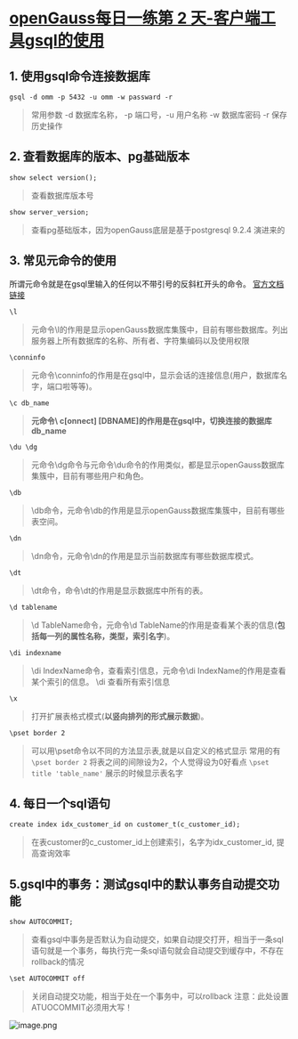# [openGauss每日一练第 2 天-客户端工具gsql的使用](https://www.modb.pro/db/567478)
## 1. 使用gsql命令连接数据库
`gsql -d omm -p 5432 -u omm -w passward -r`
> 常用参数
> -d 数据库名称， -p 端口号，-u 用户名称 -w 数据库密码 -r 保存历史操作

## 2. 查看数据库的版本、pg基础版本
`show select version();` 
> 查看数据库版本号

`show server_version;` 
> 查看pg基础版本，因为openGauss底层是基于postgresql 9.2.4 演进来的

## 3. 常见元命令的使用
所谓元命令就是在gsql里输入的任何以不带引号的反斜杠开头的命令。
[官方文档链接](https://www.bookstack.cn/read/opengauss-2.0-zh/ac9dc9d434be0619.md#dcs0pq)

`\l`
> 元命令\l的作用是显示openGauss数据库集簇中，目前有哪些数据库。列出服务器上所有数据库的名称、所有者、字符集编码以及使用权限

`\conninfo` 
> 元命令\conninfo的作用是在gsql中，显示会话的连接信息(用户，数据库名字，端口啦等等)。

`\c db_name`
> **元命令\ c[onnect] [DBNAME]的作用是在gsql中，切换连接的数据库db_name**

`\du \dg`
> 元命令\dg命令与元命令\du命令的作用类似，都是显示openGauss数据库集簇中，目前有哪些用户和角色。

`\db` 
> \db命令，元命令\db的作用是显示openGauss数据库集簇中，目前有哪些表空间。

`\dn` 
> \dn命令，元命令\dn的作用是显示当前数据库有哪些数据库模式。

`\dt`
> \dt命令，命令\dt的作用是显示数据库中所有的表。

`\d tablename`
> \d TableName命令，元命令\d TableName的作用是查看某个表的信息(**包括每一列的属性名称，类型，索引名字**)。

`\di indexname`
> \di IndexName命令，查看索引信息，元命令\di IndexName的作用是查看某个索引的信息。
> \di 查看所有索引信息

`\x `
> 打开扩展表格式模式(**以竖向排列的形式展示数据**)。


`\pset border 2`
> 可以用\pset命令以不同的方法显示表,就是以自定义的格式显示
> 常用的有`\pset border 2` 将表之间的间隙设为2，个人觉得设为0好看点 `\pset title 'table_name'` 展示的时候显示表名字

## 4. 每日一个sql语句
`create index idx_customer_id on customer_t(c_customer_id);`
> 在表customer的c_customer_id上创建索引，名字为idx_customer_id, 提高查询效率


## 5.gsql中的事务：测试gsql中的默认事务自动提交功能
`show AUTOCOMMIT;`
> 查看gsql中事务是否默认为自动提交，如果自动提交打开，相当于一条sql语句就是一个事务，每执行完一条sql语句就会自动提交到缓存中，不存在rollback的情况

`\set AUTOCOMMIT off`
> 关闭自动提交功能，相当于处在一个事务中，可以rollback
> 注意：此处设置ATUOCOMMIT必须用大写！

![image.png](https://oss-emcsprod-public.modb.pro/image/editor/20221125-4b400ac4-a080-4065-a87a-331875431472.png)

